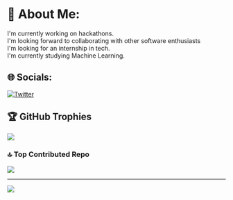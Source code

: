 # 💫 About Me:
I'm currently working on hackathons.<br>I'm looking forward to collaborating with other software enthusiasts<br>I'm looking for an internship in tech.<br>I'm currently studying Machine Learning.<br>


## 🌐 Socials:
[![Twitter](https://img.shields.io/badge/Twitter-%231DA1F2.svg?logo=Twitter&logoColor=white)](https://twitter.com/@orlyaseye) 

## 🏆 GitHub Trophies
![](https://github-profile-trophy.vercel.app/?username=Praise-Atadja&theme=radical&no-frame=false&no-bg=true&margin-w=4)

### 🔝 Top Contributed Repo
![](https://github-contributor-stats.vercel.app/api?username=Praise-Atadja&limit=5&theme=dark&combine_all_yearly_contributions=true)

---
[![](https://visitcount.itsvg.in/api?id=Praise-Atadja&icon=0&color=0)](https://visitcount.itsvg.in)

<!-- Proudly created with GPRM ( https://gprm.itsvg.in ) -->
